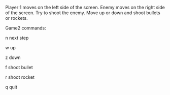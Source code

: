 Player 1 moves on the left side of the screen.
Enemy moves on the right side of the screen.
Try to shoot the enemy.
Move up or down and shoot bullets or rockets.

Game2 commands:

n	next step

w	up

z	down

f	shoot bullet

r	shoot rocket

q	quit

